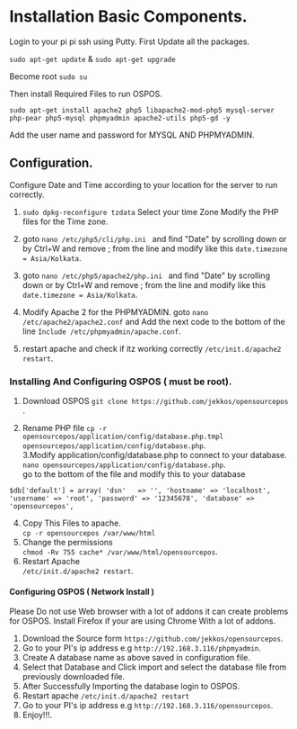 # Installation Basic Components. 
Login to your pi pi ssh using Putty.
First Update all the packages.  

`sudo apt-get update` & `sudo apt-get upgrade`
  
Become root `sudo su`  

Then install Required Files to run OSPOS.  

 `sudo apt-get install apache2 php5 libapache2-mod-php5 mysql-server php-pear php5-mysql phpmyadmin apache2-utils php5-gd -y`

Add the user name and password for MYSQL AND PHPMYADMIN.
## Configuration.
Configure Date and Time according to your location for the server to run correctly.

1. `sudo dpkg-reconfigure tzdata` Select your time Zone Modify the PHP files for the Time zone.

2. goto `nano /etc/php5/cli/php.ini ` and find "Date" by scrolling down or by Ctrl+W and remove ; from the line and modify like this `date.timezone = Asia/Kolkata`.

3. goto `nano /etc/php5/apache2/php.ini ` and find "Date" by scrolling down or by Ctrl+W and remove ; from the line and modify like this `date.timezone = Asia/Kolkata`.
  
4. Modify Apache 2 for the PHPMYADMIN.
   goto `nano /etc/apache2/apache2.conf` and Add the next code to the bottom of the line `Include /etc/phpmyadmin/apache.conf`.

5. restart apache and check if itz working correctly `/etc/init.d/apache2 restart`.

### Installing And Configuring OSPOS ( must be root).

1. Download OSPOS `git clone https://github.com/jekkos/opensourcepos `.  

2. Rename PHP file `cp -r opensourcepos/application/config/database.php.tmpl opensourcepos/application/config/database.php`.  
3.Modify application/config/database.php to connect to your database.  
`nano opensourcepos/application/config/database.php`.  
go to the bottom of the file and modify this to your database  

`$db['default'] = array(
        'dsn'   => '',
        'hostname' => 'localhost',
        'username' => 'root',
        'password' => '12345678',
        'database' => 'opensourcepos',
`
   

4. Copy This Files to apache.  
`cp -r opensourcepos /var/www/html`
5. Change the permissions  
`chmod -Rv 755 cache* /var/www/html/opensourcepos`.  
6. Restart Apache  
`/etc/init.d/apache2 restart`.

#### Configuring OSPOS ( Network Install )
Please Do not use Web browser with a lot of addons it can create problems for OSPOS.
Install Firefox if your are using Chrome With a lot of addons.  

1. Download  the Source form `https://github.com/jekkos/opensourcepos`.
1. Go to your PI's ip address e.g `http://192.168.3.116/phpmyadmin`. 
2. Create A database name as above saved in configuration file.
3. Select that Database and Click import and select the database file from previously downloaded file.
4. After Successfully Importing the database login to OSPOS.
5. Restart apache `/etc/init.d/apache2 restart`
6. Go to your PI's ip address e.g `http://192.168.3.116/opensourcepos`. 
7. Enjoy!!!.

